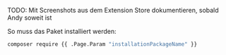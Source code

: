 
TODO: Mit Screenshots aus dem Extension Store dokumentieren, sobald Andy soweit ist

So muss das Paket installiert werden:

```bash
composer require {{ .Page.Param "installationPackageName" }}
```